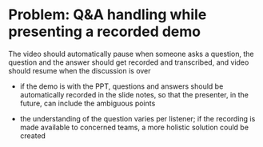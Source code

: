 # Problem: Q&A handling while presenting a recorded demo

The video should automatically pause when someone asks a question, the question and the answer should get recorded and transcribed, and video should resume when the discussion is over

-   if the demo is with the PPT, questions and answers should be automatically recorded in the slide notes, so that the presenter, in the future, can include the ambiguous points

-   the understanding of the question varies per listener; if the recording is made available to concerned teams, a more holistic solution could be created
